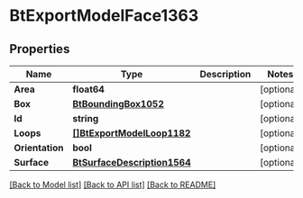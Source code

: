 # BtExportModelFace1363

## Properties

Name | Type | Description | Notes
------------ | ------------- | ------------- | -------------
**Area** | **float64** |  | [optional] 
**Box** | [**BtBoundingBox1052**](BTBoundingBox-1052.md) |  | [optional] 
**Id** | **string** |  | [optional] 
**Loops** | [**[]BtExportModelLoop1182**](BTExportModelLoop-1182.md) |  | [optional] 
**Orientation** | **bool** |  | [optional] 
**Surface** | [**BtSurfaceDescription1564**](BTSurfaceDescription-1564.md) |  | [optional] 

[[Back to Model list]](../README.md#documentation-for-models) [[Back to API list]](../README.md#documentation-for-api-endpoints) [[Back to README]](../README.md)


